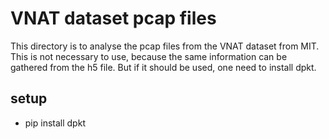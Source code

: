 # VNAT dataset pcap files
This directory is to analyse the pcap files from the VNAT dataset from MIT. This is not necessary to use, because the same information can be gathered from the h5 file. But if it should be used, one need to install dpkt.

## setup
* pip install dpkt